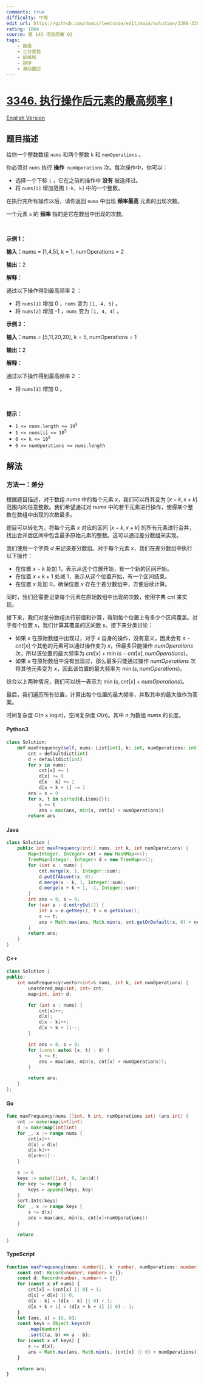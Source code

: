 ```yaml
---
comments: true
difficulty: 中等
edit_url: https://github.com/doocs/leetcode/edit/main/solution/3300-3399/3346.Maximum%20Frequency%20of%20an%20Element%20After%20Performing%20Operations%20I/README.md
rating: 1864
source: 第 143 场双周赛 Q2
tags:
    - 数组
    - 二分查找
    - 前缀和
    - 排序
    - 滑动窗口
---
```


<!-- problem:start -->

# [3346. 执行操作后元素的最高频率 I](https://leetcode.cn/problems/maximum-frequency-of-an-element-after-performing-operations-i)

[English Version](/solution/3300-3399/3346.Maximum%20Frequency%20of%20an%20Element%20After%20Performing%20Operations%20I/README_EN.md)

## 题目描述

<!-- description:start -->

<p>给你一个整数数组&nbsp;<code>nums</code>&nbsp;和两个整数&nbsp;<code>k</code> 和&nbsp;<code>numOperations</code>&nbsp;。</p>

<p>你必须对 <code>nums</code>&nbsp;执行 <strong>操作</strong>&nbsp; <code>numOperations</code>&nbsp;次。每次操作中，你可以：</p>

<ul>
	<li>选择一个下标&nbsp;<code>i</code>&nbsp;，它在之前的操作中 <strong>没有</strong>&nbsp;被选择过。</li>
	<li>将 <code>nums[i]</code>&nbsp;增加范围&nbsp;<code>[-k, k]</code>&nbsp;中的一个整数。</li>
</ul>

<p>在执行完所有操作以后，请你返回 <code>nums</code>&nbsp;中出现 <strong>频率最高</strong>&nbsp;元素的出现次数。</p>

<p>一个元素 <code>x</code>&nbsp;的 <strong>频率</strong>&nbsp;指的是它在数组中出现的次数。</p>

<p>&nbsp;</p>

<p><strong class="example">示例 1：</strong></p>

<div class="example-block">
<p><span class="example-io"><b>输入：</b>nums = [1,4,5], k = 1, numOperations = 2</span></p>

<p><span class="example-io"><b>输出：</b>2</span></p>

<p><strong>解释：</strong></p>

<p>通过以下操作得到最高频率 2 ：</p>

<ul>
	<li>将&nbsp;<code>nums[1]</code>&nbsp;增加 0 ，<code>nums</code> 变为&nbsp;<code>[1, 4, 5]</code>&nbsp;。</li>
	<li>将&nbsp;<code>nums[2]</code>&nbsp;增加 -1 ，<code>nums</code> 变为&nbsp;<code>[1, 4, 4]</code>&nbsp;。</li>
</ul>
</div>

<p><strong class="example">示例 2：</strong></p>

<div class="example-block">
<p><span class="example-io"><b>输入：</b>nums = [5,11,20,20], k = 5, numOperations = 1</span></p>

<p><span class="example-io"><b>输出：</b>2</span></p>

<p><strong>解释：</strong></p>

<p>通过以下操作得到最高频率 2 ：</p>

<ul>
	<li>将 <code>nums[1]</code> 增加 0 。</li>
</ul>
</div>

<p>&nbsp;</p>

<p><strong>提示：</strong></p>

<ul>
	<li><code>1 &lt;= nums.length &lt;= 10<sup>5</sup></code></li>
	<li><code>1 &lt;= nums[i] &lt;= 10<sup>5</sup></code></li>
	<li><code>0 &lt;= k &lt;= 10<sup>5</sup></code></li>
	<li><code>0 &lt;= numOperations &lt;= nums.length</code></li>
</ul>

<!-- description:end -->

## 解法

<!-- solution:start -->

### 方法一：差分

根据题目描述，对于数组 $\textit{nums}$ 中的每个元素 $x$，我们可以将其变为 $[x-k, x+k]$ 范围内的任意整数。我们希望通过对 $\textit{nums}$ 中的若干元素进行操作，使得某个整数在数组中出现的次数最多。

题目可以转化为，将每个元素 $x$ 对应的区间 $[x-k, x+k]$ 的所有元素进行合并，找出合并后区间中包含最多原始元素的整数。这可以通过差分数组来实现。

我们使用一个字典 $d$ 来记录差分数组。对于每个元素 $x$，我们在差分数组中执行以下操作：

-   在位置 $x-k$ 处加 $1$，表示从这个位置开始，有一个新的区间开始。
-   在位置 $x+k+1$ 处减 $1$，表示从这个位置开始，有一个区间结束。
-   在位置 $x$ 处加 $0$，确保位置 $x$ 存在于差分数组中，方便后续计算。

同时，我们还需要记录每个元素在原始数组中出现的次数，使用字典 $cnt$ 来实现。

接下来，我们对差分数组进行前缀和计算，得到每个位置上有多少个区间覆盖。对于每个位置 $x$，我们计算其覆盖的区间数 $s$。接下来分类讨论：

-   如果 $x$ 在原始数组中出现过，对于 $x$ 自身的操作，没有意义，因此会有 $s - cnt[x]$ 个其他的元素可以通过操作变为 $x$，但最多只能操作 $\textit{numOperations}$ 次，所以该位置的最大频率为 $\textit{cnt}[x] + \min(s - \textit{cnt}[x], \textit{numOperations})$。
-   如果 $x$ 在原始数组中没有出现过，那么最多只能通过操作 $\textit{numOperations}$ 次将其他元素变为 $x$，因此该位置的最大频率为 $\min(s, \textit{numOperations})$。

综合以上两种情况，我们可以统一表示为 $\min(s, \textit{cnt}[x] + \textit{numOperations})$。

最后，我们遍历所有位置，计算出每个位置的最大频率，并取其中的最大值作为答案。

时间复杂度 $O(n \times \log n)$，空间复杂度 $O(n)$。其中 $n$ 为数组 $\textit{nums}$ 的长度。

<!-- tabs:start -->

#### Python3

```python
class Solution:
    def maxFrequency(self, nums: List[int], k: int, numOperations: int) -> int:
        cnt = defaultdict(int)
        d = defaultdict(int)
        for x in nums:
            cnt[x] += 1
            d[x] += 0
            d[x - k] += 1
            d[x + k + 1] -= 1
        ans = s = 0
        for x, t in sorted(d.items()):
            s += t
            ans = max(ans, min(s, cnt[x] + numOperations))
        return ans
```

#### Java

```java
class Solution {
    public int maxFrequency(int[] nums, int k, int numOperations) {
        Map<Integer, Integer> cnt = new HashMap<>();
        TreeMap<Integer, Integer> d = new TreeMap<>();
        for (int x : nums) {
            cnt.merge(x, 1, Integer::sum);
            d.putIfAbsent(x, 0);
            d.merge(x - k, 1, Integer::sum);
            d.merge(x + k + 1, -1, Integer::sum);
        }
        int ans = 0, s = 0;
        for (var e : d.entrySet()) {
            int x = e.getKey(), t = e.getValue();
            s += t;
            ans = Math.max(ans, Math.min(s, cnt.getOrDefault(x, 0) + numOperations));
        }
        return ans;
    }
}
```

#### C++

```cpp
class Solution {
public:
    int maxFrequency(vector<int>& nums, int k, int numOperations) {
        unordered_map<int, int> cnt;
        map<int, int> d;

        for (int x : nums) {
            cnt[x]++;
            d[x];
            d[x - k]++;
            d[x + k + 1]--;
        }

        int ans = 0, s = 0;
        for (const auto& [x, t] : d) {
            s += t;
            ans = max(ans, min(s, cnt[x] + numOperations));
        }

        return ans;
    }
};
```

#### Go

```go
func maxFrequency(nums []int, k int, numOperations int) (ans int) {
	cnt := make(map[int]int)
	d := make(map[int]int)
	for _, x := range nums {
		cnt[x]++
		d[x] = d[x]
		d[x-k]++
		d[x+k+1]--
	}

	s := 0
	keys := make([]int, 0, len(d))
	for key := range d {
		keys = append(keys, key)
	}
	sort.Ints(keys)
	for _, x := range keys {
		s += d[x]
		ans = max(ans, min(s, cnt[x]+numOperations))
	}

	return
}
```

#### TypeScript

```ts
function maxFrequency(nums: number[], k: number, numOperations: number): number {
    const cnt: Record<number, number> = {};
    const d: Record<number, number> = {};
    for (const x of nums) {
        cnt[x] = (cnt[x] || 0) + 1;
        d[x] = d[x] || 0;
        d[x - k] = (d[x - k] || 0) + 1;
        d[x + k + 1] = (d[x + k + 1] || 0) - 1;
    }
    let [ans, s] = [0, 0];
    const keys = Object.keys(d)
        .map(Number)
        .sort((a, b) => a - b);
    for (const x of keys) {
        s += d[x];
        ans = Math.max(ans, Math.min(s, (cnt[x] || 0) + numOperations));
    }

    return ans;
}
```

<!-- tabs:end -->

<!-- solution:end -->

<!-- problem:end -->
